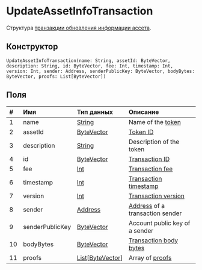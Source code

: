 # UpdateAssetInfoTransaction

Структура [транзакции обновления информации ассета](/ru/blockchain/transaction-type/update-asset-info-transaction).

## Конструктор

``` ride
UpdateAssetInfoTransaction(name: String, assetId: ByteVector, description: String, id: ByteVector, fee: Int, timestamp: Int, version: Int, sender: Address, senderPublicKey: ByteVector, bodyBytes: ByteVector, proofs: List[ByteVector])
```

## Поля

| # | Имя | Тип данных | Описание |
| :--- | :--- | :--- | :--- |
| 1 | name | [String](/en/ride/data-types/string) | Name of the [token](/ru/blockchain/token/) |
| 2 | assetId | [ByteVector](/ru/ride/data-types/byte-vector) | [Token ID](/ru/blockchain/token/token-id) |
| 3 | description | [String](/en/ride/data-types/string) | Description of the token |
| 4 | id | [ByteVector](/ru/ride/data-types/byte-vector) | [Transaction ID](/ru/blockchain/transaction/transaction-id) |
| 5 | fee | [Int](/ru/ride/data-types/int) | [Transaction fee](/ru/blockchain/transaction/transaction-fee) |
| 6 | timestamp | [Int](/ru/ride/data-types/int) | [Transaction timestamp](/ru/blockchain/transaction/transaction-timestamp) |
| 7 | version | [Int](/ru/ride/data-types/int) | [Transaction version](/ru/blockchain/transaction/transaction-version) |
| 8 | sender | [Address](/ru/ride/structures/common-structures/address) | [Address](/ru/blockchain/account/address) of a transaction sender |
| 9 | senderPublicKey | [ByteVector](/ru/ride/data-types/byte-vector) | Account public key of a sender |
| 10 | bodyBytes | [ByteVector](/ru/ride/data-types/byte-vector) | [Transaction body bytes](/ru/blockchain/transaction/transaction-body-bytes) |
| 11 | proofs | [List](/ru/ride/data-types/list)[[ByteVector](/ru/ride/data-types/byte-vector)] | Array of [proofs](/ru/blockchain/transaction/transaction-proof) |
